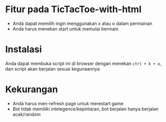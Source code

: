 # Fitur pada TicTacToe-with-html
- Anda dapat memilih ingin menggunakan x atau o dalam permainan
- Anda harus menekan start untuk memulai bermain

# Instalasi
Anda dapat membuka script ini di browser dengan menekan ``ctrl + k + o``, dan script akan berjalan sesuai kegunaannya

# Kekurangan
- Anda harus men-refresh page untuk merestart game
- Bot tidak memiliki intelegence/kepintaran, bot berjalan hanya berjalan acak/random
